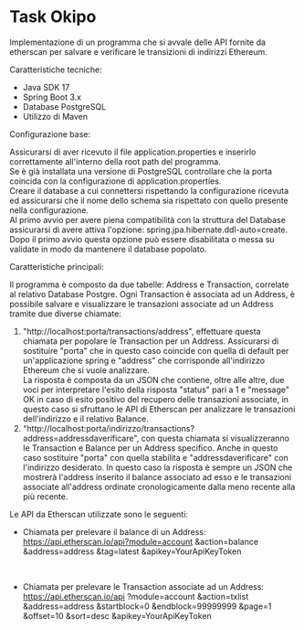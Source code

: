 <h1>Task Okipo</h1>
Implementazione di un programma che si avvale delle API fornite da etherscan 
per salvare e verificare le transizioni di indirizzi Ethereum.

Caratteristiche tecniche:
* Java SDK 17
* Spring Boot 3.x
* Database PostgreSQL
* Utilizzo di Maven


Configurazione base:

Assicurarsi di aver ricevuto il file application.properties e inserirlo correttamente all'interno della root path del programma.<br>
Se è già installata una versione di PostgreSQL controllare che la porta coincida con la configurazione di application.properties. <br>
Creare il database a cui connettersi rispettando la configurazione ricevuta ed assicurarsi che il nome dello schema sia rispettato con quello presente nella configurazione.
<br>
Al primo avvio per avere piena compatibilità con la struttura del Database assicurarsi di avere attiva l'opzione: spring.jpa.hibernate.ddl-auto=create.
<br>Dopo il primo avvio questa opzione può essere disabilitata o messa su validate in modo da mantenere il database popolato.

Caratteristiche principali:

Il programma è composto da due tabelle: Address e Transaction, correlate al relativo Database Postgre.
Ogni Transaction è associata ad un Address, è possibile salvare e visualizzare le transazioni associate ad un Address tramite due diverse chiamate:
1. "http://localhost:porta/transactions/address", effettuare questa chiamata per popolare le Transaction per un Address. Assicurarsi di sostituire "porta" che in questo caso coincide con quella di default per un'applicazione spring e "address" che corrisponde all'indirizzo Ethereum che si vuole analizzare. 
<br>La risposta è composta da un JSON che contiene, oltre alle altre, due voci per interpretare l'esito della risposta "status" pari a 1 e "message" OK in caso di esito positivo del recupero delle transazioni associate, in questo caso si sfruttano le API di Etherscan per analizzare le transazioni dell'indirizzo e il relativo Balance.
2. "http://localhost:porta/indirizzo/transactions?address=addressdaverificare", con questa chiamata si visualizzeranno le Transaction e Balance per un Address specifico. Anche in questo caso sostituire "porta" con quella stabilita e "addressdaverificare" con l'indirizzo desiderato. In questo caso la risposta è sempre un JSON che mostrerà l'address inserito il balance associato ad esso e le transazioni associate all'address ordinate cronologicamente dalla meno recente alla più recente. <br>

Le API da Etherscan utilizzate sono le seguenti:
<br>
* Chiamata per prelevare il balance di un Address:
    https://api.etherscan.io/api?module=account
    &action=balance
    &address=address
    &tag=latest
    &apikey=YourApiKeyToken
<br>

* Chiamata per prelevare le Transaction associate ad un Address:
  https://api.etherscan.io/api
  ?module=account
  &action=txlist
  &address=address
  &startblock=0
  &endblock=99999999
  &page=1
  &offset=10
  &sort=desc
  &apikey=YourApiKeyToken





